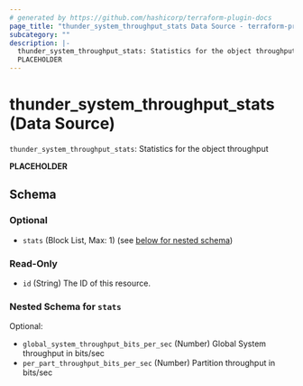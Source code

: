 ```yaml
---
# generated by https://github.com/hashicorp/terraform-plugin-docs
page_title: "thunder_system_throughput_stats Data Source - terraform-provider-thunder"
subcategory: ""
description: |-
  thunder_system_throughput_stats: Statistics for the object throughput
  PLACEHOLDER
---
```


# thunder_system_throughput_stats (Data Source)

`thunder_system_throughput_stats`: Statistics for the object throughput

__PLACEHOLDER__



<!-- schema generated by tfplugindocs -->
## Schema

### Optional

- `stats` (Block List, Max: 1) (see [below for nested schema](#nestedblock--stats))

### Read-Only

- `id` (String) The ID of this resource.

<a id="nestedblock--stats"></a>
### Nested Schema for `stats`

Optional:

- `global_system_throughput_bits_per_sec` (Number) Global System throughput in bits/sec
- `per_part_throughput_bits_per_sec` (Number) Partition throughput in bits/sec


